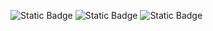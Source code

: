 ![Static Badge](https://d0m-4k.github.io/static/git_static_langs.svg)
![Static Badge](https://img.shields.io/badge/python-4years-blue)
![Static Badge](https://d0m-4k.github.io/static/git_static_langs.svg)

